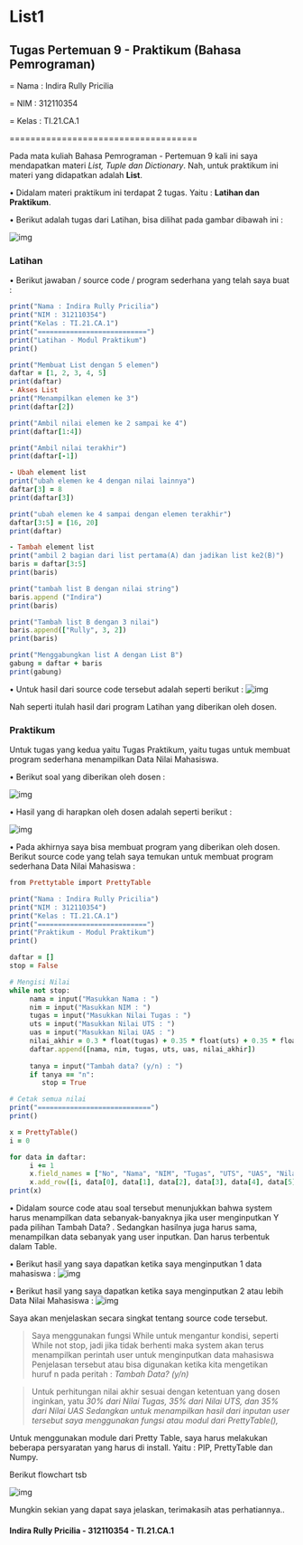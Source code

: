 # List1

## Tugas Pertemuan 9 - Praktikum (Bahasa Pemrograman)

= Nama : Indira Rully Pricilia

= NIM : 312110354

= Kelas : TI.21.CA.1

====================================

Pada mata kuliah Bahasa Pemrograman - Pertemuan 9 kali ini saya mendapatkan materi *List, Tuple dan Dictionary*. Nah, untuk praktikum ini materi yang didapatkan adalah **List**.

 • Didalam materi praktikum ini terdapat 2 tugas. Yaitu : **Latihan dan Praktikum**.
 
 • Berikut adalah tugas dari Latihan, bisa dilihat pada gambar dibawah ini :

![img](Screenshot/ss1.png)

### Latihan
 • Berikut jawaban / source code / program sederhana yang telah saya buat :

```ruby
print("Nama : Indira Rully Pricilia")
print("NIM : 312110354")
print("Kelas : TI.21.CA.1")
print("===========================")
print("Latihan - Modul Praktikum") 
print()

print("Membuat List dengan 5 elemen")
daftar = [1, 2, 3, 4, 5]
print(daftar)
- Akses List
print("Menampilkan elemen ke 3")
print(daftar[2])

print("Ambil nilai elemen ke 2 sampai ke 4")
print(daftar[1:4])

print("Ambil nilai terakhir")
print(daftar[-1])

- Ubah element list
print("ubah elemen ke 4 dengan nilai lainnya")
daftar[3] = 8
print(daftar[3])

print("ubah elemen ke 4 sampai dengan elemen terakhir")
daftar[3:5] = [16, 20]
print(daftar)

- Tambah element list
print("ambil 2 bagian dari list pertama(A) dan jadikan list ke2(B)")
baris = daftar[3:5]
print(baris)

print("tambah list B dengan nilai string")
baris.append ("Indira")
print(baris)

print("Tambah list B dengan 3 nilai")
baris.append(["Rully", 3, 2])
print(baris)

print("Menggabungkan list A dengan List B")
gabung = daftar + baris
print(gabung)
```

 • Untuk hasil dari source code tersebut adalah seperti berikut :
![img](Screenshot/ss2.png)
 
Nah seperti itulah hasil dari program Latihan yang diberikan oleh dosen.

### Praktikum

Untuk tugas yang kedua yaitu Tugas Praktikum, yaitu tugas untuk membuat program sederhana menampilkan Data Nilai Mahasiswa.

 • Berikut soal yang diberikan oleh dosen :

![img](Screenshot/ss4.png)

 • Hasil yang di harapkan oleh dosen adalah seperti berikut :

![img](Screenshot/ss3.png)

 • Pada akhirnya saya bisa membuat program yang diberikan oleh dosen. Berikut source code yang telah saya temukan untuk membuat program sederhana Data Nilai Mahasiswa :
```ruby
from Prettytable import PrettyTable

print("Nama : Indira Rully Pricilia")
print("NIM : 312110354")
print("Kelas : TI.21.CA.1")
print("===========================")
print("Praktikum - Modul Praktikum")
print()

daftar = []
stop = False

# Mengisi Nilai
while not stop:
     nama = input("Masukkan Nama : ")
     nim = input("Masukkan NIM : ")
     tugas = input("Masukkan Nilai Tugas : ")
     uts = input("Masukkan Nilai UTS : ")
     uas = input("Masukkan Nilai UAS : ")
     nilai_akhir = 0.3 * float(tugas) + 0.35 * float(uts) + 0.35 * float(uas)
     daftar.append([nama, nim, tugas, uts, uas, nilai_akhir])
         
     tanya = input("Tambah data? (y/n) : ")
     if tanya == "n":
        stop = True

# Cetak semua nilai
print("============================")
print()

x = PrettyTable()
i = 0

for data in daftar:
     i += 1
     x.field_names = ["No", "Nama", "NIM", "Tugas", "UTS", "UAS", "Nilai Akhir"]
     x.add_row([i, data[0], data[1], data[2], data[3], data[4], data[5]])
print(x)
```

 • Didalam source code atau soal tersebut menunjukkan bahwa system harus menampilkan data sebanyak-banyaknya jika user menginputkan Y pada pilihan Tambah Data? . Sedangkan hasilnya juga harus sama, menampilkan data sebanyak yang user inputkan. Dan harus terbentuk dalam Table.

 • Berikut hasil yang saya dapatkan ketika saya menginputkan 1 data mahasiswa :
![img](Screenshot/ss5.png)

 • Berikut hasil yang saya dapatkan ketika saya menginputkan 2 atau lebih Data Nilai Mahasiswa :
![img](Screenshot/ss6.png)

Saya akan menjelaskan secara singkat tentang source code tersebut.

> Saya menggunakan fungsi While untuk mengantur kondisi, seperti While not stop, jadi jika tidak berhenti maka system akan terus menampilkan perintah user untuk menginputkan data mahasiswa
Penjelasan tersebut atau bisa digunakan ketika kita mengetikan huruf n pada peritah : *Tambah Data? (y/n)*

> Untuk perhitungan nilai akhir sesuai dengan ketentuan yang dosen inginkan, yatu *30% dari Nilai Tugas, 35% dari Nilai UTS, dan 35% dari Nilai UAS
Sedangkan untuk menampilkan hasil dari inputan user tersebut saya menggunakan fungsi atau modul dari PrettyTable(),*

Untuk menggunakan module dari Pretty Table, saya harus melakukan beberapa persyaratan yang harus di install. Yaitu : PIP, PrettyTable dan Numpy.

Berikut flowchart tsb

![img](Screenshot/ss7.jpg)

Mungkin sekian yang dapat saya jelaskan, terimakasih atas perhatiannya..

#### Indira Rully Pricilia - 312110354 - TI.21.CA.1 
